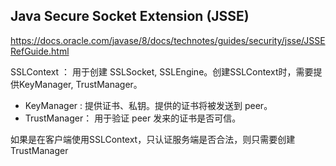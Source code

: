 ## Java Secure Socket Extension (JSSE) 

https://docs.oracle.com/javase/8/docs/technotes/guides/security/jsse/JSSERefGuide.html

SSLContext ： 用于创建 SSLSocket, SSLEngine。创建SSLContext时，需要提供KeyManager, TrustManager。


+ KeyManager :  提供证书、私钥。提供的证书将被发送到 peer。
+ TrustManager： 用于验证 peer 发来的证书是否可信。

 
如果是在客户端使用SSLContext，只认证服务端是否合法，则只需要创建TrustManager

